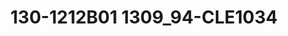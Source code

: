 ---
title: 130-1212B01 1309_94-CLE1034
image: 130-1212B01 1309_94-CLE1034.jpg
brand: sposo
layout: vestito
---